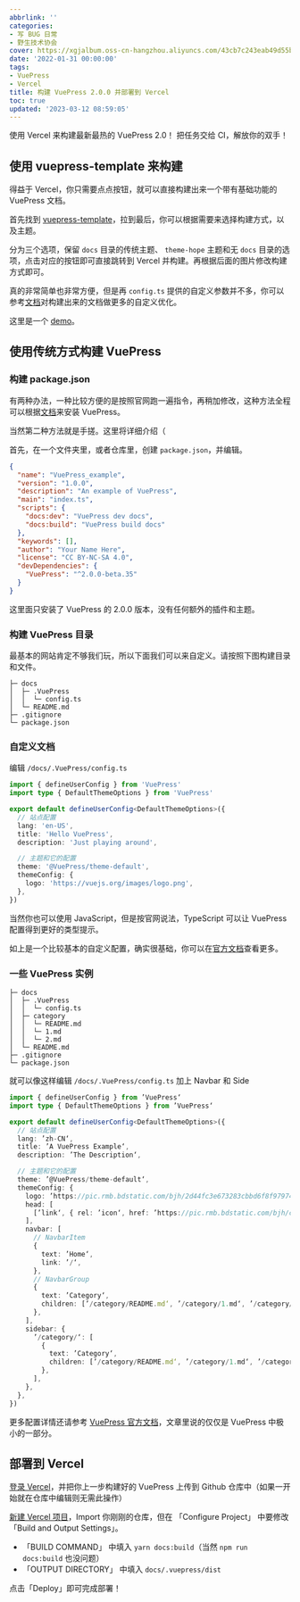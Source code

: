 ```yaml
---
abbrlink: ''
categories:
- 写 BUG 日常
- 野生技术协会
cover: https://xgjalbum.oss-cn-hangzhou.aliyuncs.com/43cb7c243eab49d55b481gb8/4708A2D8-A84C-11ED-89C6-C03EBA168291.png?x-oss-process=image/format,webp
date: '2022-01-31 00:00:00'
tags:
- VuePress
- Vercel
title: 构建 VuePress 2.0.0 并部署到 Vercel
toc: true
updated: '2023-03-12 08:59:05'
---
```

使用 Vercel 来构建最新最热的 VuePress 2.0！
把任务交给 CI，解放你的双手！

<!--more-->

## 使用 vuepress-template 来构建

得益于 Vercel，你只需要点点按钮，就可以直接构建出来一个带有基础功能的 VuePress 文档。

首先找到 [vuepress-template](https://github.com/Nofated095/vuepress-template)，拉到最后，你可以根据需要来选择构建方式，以及主题。

分为三个选项，保留 `docs` 目录的传统主题、 `theme-hope` 主题和无 `docs` 目录的选项，点击对应的按钮即可直接跳转到 Vercel 并构建。再根据后面的图片修改构建方式即可。

真的非常简单也非常方便，但是再 `config.ts` 提供的自定义参数并不多，你可以参考[文档](https://v2.vuepress.vuejs.org/zh/guide/getting-started.html)对构建出来的文档做更多的自定义优化。

这里是一个 [demo](https://vuepress-examples.9595095.xyz/)。

## 使用传统方式构建 VuePress

### 构建 package.json

有两种办法，一种比较方便的是按照官网跑一遍指令，再稍加修改，这种方法全程可以根据[文档](https://v2.vuepress.vuejs.org/zh/guide/getting-started.html)来安装 VuePress。

当然第二种方法就是手搓。这里将详细介绍（

首先，在一个文件夹里，或者仓库里，创建 `package.json`，并编辑。

```json
{
  "name": "VuePress_example",
  "version": "1.0.0",
  "description": "An example of VuePress",
  "main": "index.ts",
  "scripts": {
    "docs:dev": "VuePress dev docs",
    "docs:build": "VuePress build docs"
  },
  "keywords": [],
  "author": "Your Name Here",
  "license": "CC BY-NC-SA 4.0",
  "devDependencies": {
    "VuePress": "^2.0.0-beta.35"
  }
}
```

这里面只安装了 VuePress 的 2.0.0 版本，没有任何额外的插件和主题。

### 构建 VuePress 目录

最基本的网站肯定不够我们玩，所以下面我们可以来自定义。请按照下图构建目录和文件。

```
├─ docs
│  ├─ .VuePress
│  │  └─ config.ts
│  └─ README.md
├─ .gitignore
└─ package.json
```

### 自定义文档

编辑 `/docs/.VuePress/config.ts`

```typescript
import { defineUserConfig } from 'VuePress'
import type { DefaultThemeOptions } from 'VuePress'

export default defineUserConfig<DefaultThemeOptions>({
  // 站点配置
  lang: 'en-US',
  title: 'Hello VuePress',
  description: 'Just playing around',

  // 主题和它的配置
  theme: '@VuePress/theme-default',
  themeConfig: {
    logo: 'https://vuejs.org/images/logo.png',
  },
})
```

当然你也可以使用 JavaScript，但是按官网说法，TypeScript 可以让 VuePress 配置得到更好的类型提示。

如上是一个比较基本的自定义配置，确实很基础，你可以在[官方文档](https://v2.VuePress.vuejs.org/zh/reference/default-theme/config.html)查看更多。

### 一些 VuePress 实例

```
├─ docs
│  ├─ .VuePress
│  │  └─ config.ts
│  ├─ category
│  │  └─ README.md
│  │  └─ 1.md
│  │  └─ 2.md
│  └─ README.md
├─ .gitignore
└─ package.json
```

就可以像这样编辑 `/docs/.VuePress/config.ts` 加上 Navbar 和 Side

```typescript
import { defineUserConfig } from ’VuePress‘
import type { DefaultThemeOptions } from ’VuePress‘

export default defineUserConfig<DefaultThemeOptions>({
  // 站点配置
  lang: ’zh-CN‘,
  title: ’A VuePress Example‘,
  description: ’The Description‘,

  // 主题和它的配置
  theme: ’@VuePress/theme-default‘,
  themeConfig: {
    logo: ’https://pic.rmb.bdstatic.com/bjh/2d44fc3e673283cbbd6f8f97974c0340.png‘,
    head: [
      [’link‘, { rel: ’icon‘, href: ’https://pic.rmb.bdstatic.com/bjh/c0f70aee81771615db8599a0fb93cc3e.png‘ }],
    ],
    navbar: [
      // NavbarItem
      {
        text: ’Home‘,
        link: ’/‘,
      },
      // NavbarGroup
      {
        text: ’Category‘,
        children: [’/category/README.md‘, ’/category/1.md‘, ’/category/2.md‘],
      },
    ],
    sidebar: {
      ’/category/‘: [
        {
          text: ’Category‘,
          children: [’/category/README.md‘, ’/category/1.md‘, ’/category/2.md‘],
        },
      ],
    },
  },
})
```

更多配置详情还请参考 [VuePress 官方文档](https://v2.VuePress.vuejs.org/zh/guide/configuration.html)，文章里说的仅仅是 VuePress 中极小的一部分。

## 部署到 Vercel

[登录 Vercel](https://vercel.com/dashboard)，并把你上一步构建好的 VuePress 上传到 Github 仓库中（如果一开始就在仓库中编辑则无需此操作）

[新建 Vercel 项目](https://vercel.com/new)，Import 你刚刚的仓库，但在 「Configure Project」 中要修改 「Build and Output Settings」。

- 「BUILD COMMAND」 中填入 `yarn docs:build`（当然 `npm run docs:build` 也没问题）
- 「OUTPUT DIRECTORY」 中填入 `docs/.vuepress/dist`

点击「Deploy」即可完成部署！
